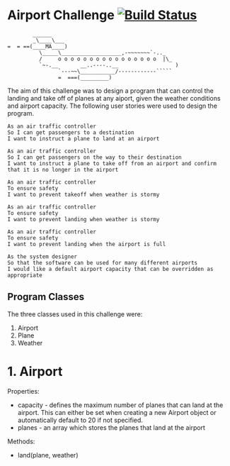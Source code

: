 Airport Challenge [![Build Status](https://travis-ci.com/Estevenson1994/airport_challenge.svg?branch=master)](https://travis-ci.com/Estevenson1994/airport_challenge)
=================

```
        ______
        _\____\___
=  = ==(____MA____)
          \_____\___________________,-~~~~~~~`-.._
          /     o o o o o o o o o o o o o o o o  |\_
          `~-.__       __..----..__                  )
                `---~~\___________/------------`````
                =  ===(_________)

```

The aim of this challenge was to design a program that can control the landing and take off of planes at any aiport, given the weather conditions and airport capacity. The following user stories were used to design the program.

```
As an air traffic controller 
So I can get passengers to a destination 
I want to instruct a plane to land at an airport

As an air traffic controller 
So I can get passengers on the way to their destination 
I want to instruct a plane to take off from an airport and confirm that it is no longer in the airport

As an air traffic controller 
To ensure safety 
I want to prevent takeoff when weather is stormy 

As an air traffic controller 
To ensure safety 
I want to prevent landing when weather is stormy 

As an air traffic controller 
To ensure safety 
I want to prevent landing when the airport is full 

As the system designer
So that the software can be used for many different airports
I would like a default airport capacity that can be overridden as appropriate
```

## Program Classes

The three classes used in this challenge were:

1. Airport
2. Plane
3. Weather

# 1. Airport
Properties:
- capacity - defines the maximum number of planes that can land at the airport. This can either be set when creating a new Airport object or automatically default to 20 if not specified.
- planes - an array which stores the planes that land at the airport

Methods:
- land(plane, weather)

